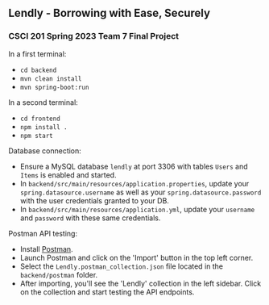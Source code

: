 ## Lendly - Borrowing with Ease, Securely

### CSCI 201 Spring 2023 Team 7 Final Project

In a first terminal:
- `cd backend`
- `mvn clean install`
- `mvn spring-boot:run`

In a second terminal:
- `cd frontend`
- `npm install .`
- `npm start`

Database connection:
- Ensure a MySQL database `lendly` at port 3306 with tables `Users` and `Items` is enabled and started.
- In `backend/src/main/resources/application.properties`, update your `spring.datasource.username` as well as your `spring.datasource.password` with the user credentials granted to your DB.
- In `backend/src/main/resources/application.yml`, update your `username` and `password` with these same credentials.

Postman API testing:
- Install [Postman](https://www.postman.com/downloads/).
- Launch Postman and click on the 'Import' button in the top left corner.
- Select the `Lendly.postman_collection.json` file located in the `backend/postman` folder.
- After importing, you'll see the 'Lendly' collection in the left sidebar. Click on the collection and start testing the API endpoints.


